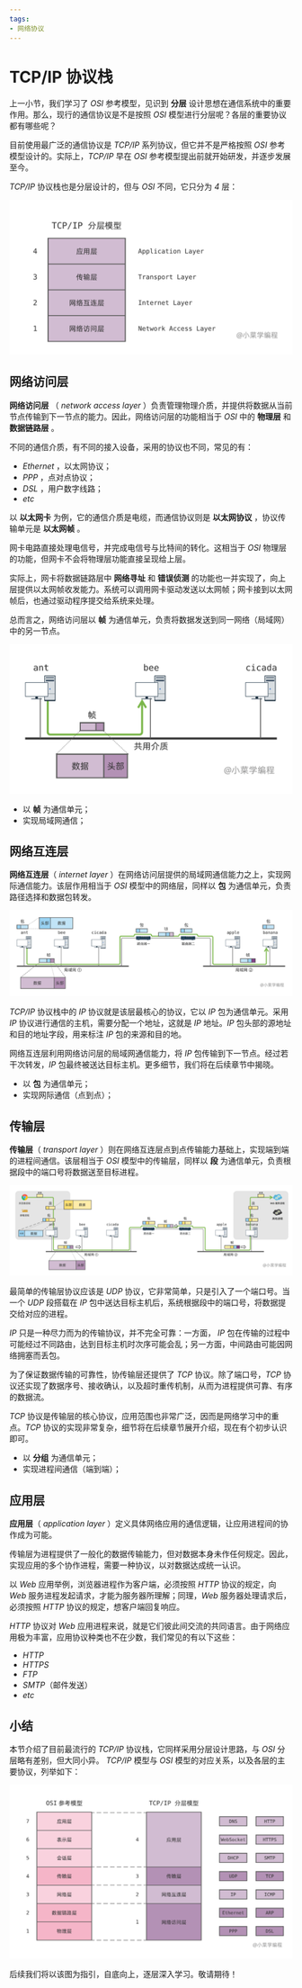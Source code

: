 ```yaml
---
tags: 
- 网络协议
---
```


# TCP/IP 协议栈

上一小节，我们学习了 _OSI_ 参考模型，见识到 **分层** 设计思想在通信系统中的重要作用。那么，现行的通信协议是不是按照 _OSI_ 模型进行分层呢？各层的重要协议都有哪些呢？

目前使用最广泛的通信协议是 _TCP/IP_ 系列协议，但它并不是严格按照 _OSI_ 参考模型设计的。实际上，_TCP/IP_ 早在 _OSI_ 参考模型提出前就开始研发，并逐步发展至今。

_TCP/IP_ 协议栈也是分层设计的，但与 _OSI_ 不同，它只分为 _4_ 层：

![](../../附件/网络协议/np0301.png)

## 网络访问层

**网络访问层** （ _network access layer_ ）负责管理物理介质，并提供将数据从当前节点传输到下一节点的能力。因此，网络访问层的功能相当于 _OSI_ 中的 **物理层** 和 **数据链路层** 。

不同的通信介质，有不同的接入设备，采用的协议也不同，常见的有：

- _Ethernet_ ，以太网协议；
- _PPP_ ，点对点协议；
- _DSL_ ，用户数字线路；
- _etc_

以 **以太网卡** 为例，它的通信介质是电缆，而通信协议则是 **以太网协议** ，协议传输单元是 **以太网帧** 。

网卡电路直接处理电信号，并完成电信号与比特间的转化。这相当于 _OSI_ 物理层的功能，但网卡不会将物理层功能直接呈现给上层。

实际上，网卡将数据链路层中 **网络寻址** 和 **错误侦测** 的功能也一并实现了，向上层提供以太网帧收发能力。系统可以调用网卡驱动发送以太网帧；网卡接到以太网帧后，也通过驱动程序提交给系统来处理。

总而言之，网络访问层以 **帧** 为通信单元，负责将数据发送到同一网络（局域网）中的另一节点。

![](../../附件/网络协议/np0302.png)

- 以 **帧** 为通信单元；
- 实现局域网通信；

## 网络互连层

**网络互连层**（ _internet layer_ ）在网络访问层提供的局域网通信能力之上，实现网际通信能力。该层作用相当于 _OSI_ 模型中的网络层，同样以 **包** 为通信单元，负责路径选择和数据包转发。

![](../../附件/网络协议/np0303.png)

_TCP/IP_ 协议栈中的 _IP_ 协议就是该层最核心的协议，它以 _IP_ 包为通信单元。采用 _IP_ 协议进行通信的主机，需要分配一个地址，这就是 _IP_ 地址。_IP_ 包头部的源地址和目的地址字段，用来标注 _IP_ 包的来源和目的地。

网络互连层利用网络访问层的局域网通信能力，将 _IP_ 包传输到下一节点。经过若干次转发，_IP_ 包最终被送达目标主机。更多细节，我们将在后续章节中揭晓。

- 以 **包** 为通信单元；
- 实现网际通信（点到点）；

## 传输层

**传输层**（ _transport layer_ ）则在网络互连层点到点传输能力基础上，实现端到端的进程间通信。该层相当于 _OSI_ 模型中的传输层，同样以 **段** 为通信单元，负责根据段中的端口号将数据送至目标进程。

![](../../附件/网络协议/np0304.png)

最简单的传输层协议应该是 _UDP_ 协议，它非常简单，只是引入了一个端口号。当一个 _UDP_ 段搭载在 _IP_ 包中送达目标主机后，系统根据段中的端口号，将数据提交给对应的进程。

_IP_ 只是一种尽力而为的传输协议，并不完全可靠：一方面， _IP_ 包在传输的过程中可能经过不同路由，达到目标主机时次序可能会乱；另一方面，中间路由可能因网络拥塞而丢包。

为了保证数据传输的可靠性，协传输层还提供了 _TCP_ 协议。除了端口号，_TCP_ 协议还实现了数据序号、接收确认，以及超时重传机制，从而为进程提供可靠、有序的数据流。

_TCP_ 协议是传输层的核心协议，应用范围也非常广泛，因而是网络学习中的重点。_TCP_ 协议的实现非常复杂，细节将在后续章节展开介绍，现在有个初步认识即可。

- 以 **分组** 为通信单元；
- 实现进程间通信（端到端）；

## 应用层

**应用层**（ _application layer_ ）定义具体网络应用的通信逻辑，让应用进程间的协作成为可能。

传输层为进程提供了一般化的数据传输能力，但对数据本身未作任何规定。因此，实现应用的多个协作进程，需要一种协议，以对数据达成统一认识。

以 _Web_ 应用举例，浏览器进程作为客户端，必须按照 _HTTP_ 协议的规定，向 _Web_ 服务进程发起请求，才能为服务器所理解；同理，_Web_ 服务器处理请求后，必须按照 _HTTP_ 协议的规定，想客户端回复响应。

_HTTP_ 协议对 _Web_ 应用进程来说，就是它们彼此间交流的共同语言。由于网络应用极为丰富，应用协议种类也不在少数，我们常见的有以下这些：

- _HTTP_
- _HTTPS_
- _FTP_
- _SMTP_（邮件发送）
- _etc_

## 小结

本节介绍了目前最流行的 _TCP/IP_ 协议栈，它同样采用分层设计思路，与 _OSI_ 分层略有差别，但大同小异。 _TCP/IP_ 模型与 _OSI_ 模型的对应关系，以及各层的主要协议，列举如下：

![](../../附件/网络协议/np0305.png)

后续我们将以该图为指引，自底向上，逐层深入学习。敬请期待！
